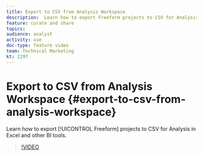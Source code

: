 ```yaml
---
title: Export to CSV from Analysis Workspace
description:  Learn how to export Freeform projects to CSV for Analysis in Excel and other BI tools.
feature: curate and share
topics: 
audience: analyst
activity: use
doc-type: feature video
team: Technical Marketing
kt: 2297
---
```


# Export to CSV from Analysis Workspace {#export-to-csv-from-analysis-workspace}

Learn how to export [!UICONTROL Freeform] projects to CSV for Analysis in Excel and other BI tools.

>[!VIDEO](https://video.tv.adobe.com/v/24712/?quality=12)
